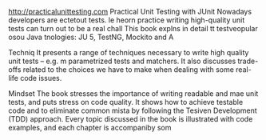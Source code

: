 
http://practicalunittesting.com
Practical Unit Testing with JUnit 
Nowadays developers are ectetout tests. le heorn practice writing high-quality unit tests can turn out to be a real chall
This book explns in detail  tt testveopular osou Java tnologies: JU 5, TestNG, Mockito and A




Techniq
It presents a range of techniques necessary to write high quality unit tests – e.g. m parametrized tests and matchers. It also discusses trade-offs related to the choices we have to make when dealing with some real-life code issues.

Mindset
The book stresses the importance of writing readable and mae unit tests, and puts  stress on code quality. It shows how to achieve testable code and to eliminate common mista by following the Tesiven Development (TDD) approach. Every topic discussed in the book is illustrated with code examples, and each chapter is accompaniby som














